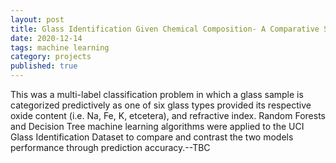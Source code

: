 ```yaml
---
layout: post
title: Glass Identification Given Chemical Composition- A Comparative Study of Random Forests and Decision Trees
date: 2020-12-14
tags: machine learning
category: projects
published: true
---
```


This was a multi-label classification problem in which a glass sample is categorized predictively as one of six glass types provided its respective oxide content (i.e. Na, Fe, K, etcetera), and refractive index. Random Forests and Decision Tree machine learning algorithms were applied to the UCI Glass Identification Dataset to compare and contrast the two models performance through prediction accuracy.--TBC
